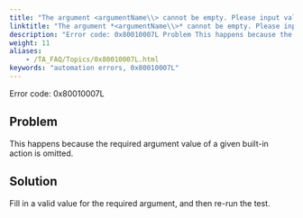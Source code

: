 ```yaml
--- 
title: "The argument <argumentName\\> cannot be empty. Please input valid data."
linktitle: "The argument *<argumentName\\>* cannot be empty. Please input valid data."
description: "Error code: 0x80010007L Problem This happens because the required argument value of a given built-in action is omitted. Solution Fill in a valid value for the required argument, and then re-run the ..."
weight: 11
aliases: 
    - /TA_FAQ/Topics/0x80010007L.html
keywords: "automation errors, 0x80010007L"
---
```


Error code: 0x80010007L

## Problem

This happens because the required argument value of a given built-in action is omitted.

## Solution

Fill in a valid value for the required argument, and then re-run the test.




